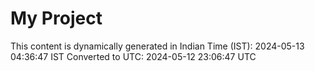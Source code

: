 # My Project

This content is dynamically generated in Indian Time (IST): 2024-05-13 04:36:47 IST
Converted to UTC: 2024-05-12 23:06:47 UTC
